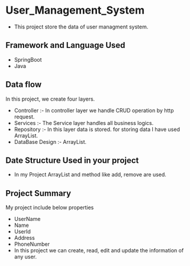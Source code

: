 # User_Management_System


- This project store the data of user managment system.
## Framework and Language Used

* SpringBoot
* Java

## Data flow
In this project, we create four layers.

* Controller :- In controller layer we handle CRUD operation by http request.
* Services :- The Service layer handles all business logics.
* Repository :- In this layer data is stored. for storing data I have used ArrayList.
* DataBase Design :- ArrayList.

## Date Structure Used in your project

* In my Project ArrayList and method like add, remove are used.

## Project Summary
My project include below properties
* UserName
* Name
* UserId
* Address
* PhoneNumber
* In this project we can create, read, edit and update the information of any user.
